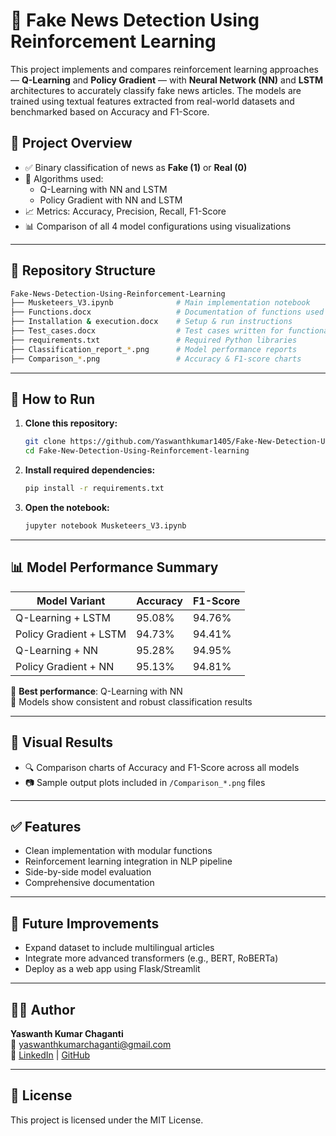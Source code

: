 # 📰 Fake News Detection Using Reinforcement Learning

This project implements and compares reinforcement learning approaches — **Q-Learning** and **Policy Gradient** — with **Neural Network (NN)** and **LSTM** architectures to accurately classify fake news articles. The models are trained using textual features extracted from real-world datasets and benchmarked based on Accuracy and F1-Score.

## 📌 Project Overview

- ✅ Binary classification of news as **Fake (1)** or **Real (0)**
- 🤖 Algorithms used:
  - Q-Learning with NN and LSTM
  - Policy Gradient with NN and LSTM
- 📈 Metrics: Accuracy, Precision, Recall, F1-Score
- 📊 Comparison of all 4 model configurations using visualizations

---

## 📂 Repository Structure

```bash
Fake-News-Detection-Using-Reinforcement-Learning
├── Musketeers_V3.ipynb              # Main implementation notebook
├── Functions.docx                   # Documentation of functions used
├── Installation & execution.docx    # Setup & run instructions
├── Test_cases.docx                  # Test cases written for functionality verification
├── requirements.txt                 # Required Python libraries
├── Classification_report_*.png      # Model performance reports
├── Comparison_*.png                 # Accuracy & F1-score charts
```

---

## 🚀 How to Run

1. **Clone this repository:**
   ```bash
   git clone https://github.com/Yaswanthkumar1405/Fake-New-Detection-Using-Reinforcement-learning.git
   cd Fake-New-Detection-Using-Reinforcement-learning
   ```

2. **Install required dependencies:**
   ```bash
   pip install -r requirements.txt
   ```

3. **Open the notebook:**
   ```bash
   jupyter notebook Musketeers_V3.ipynb
   ```

---

## 📊 Model Performance Summary

| Model Variant              | Accuracy | F1-Score |
|---------------------------|----------|----------|
| Q-Learning + LSTM         | 95.08%   | 94.76%   |
| Policy Gradient + LSTM    | 94.73%   | 94.41%   |
| Q-Learning + NN           | 95.28%   | 94.95%   |
| Policy Gradient + NN      | 95.13%   | 94.81%   |

📌 **Best performance**: Q-Learning with NN  
📌 Models show consistent and robust classification results

---

## 📎 Visual Results

- 🔍 Comparison charts of Accuracy and F1-Score across all models
- 📷 Sample output plots included in `/Comparison_*.png` files

---

## ✅ Features

- Clean implementation with modular functions
- Reinforcement learning integration in NLP pipeline
- Side-by-side model evaluation
- Comprehensive documentation

---

## 📌 Future Improvements

- Expand dataset to include multilingual articles
- Integrate more advanced transformers (e.g., BERT, RoBERTa)
- Deploy as a web app using Flask/Streamlit

---

## 👨‍💻 Author

**Yaswanth Kumar Chaganti**  
📧 yaswanthkumarchaganti@gmail.com  
🔗 [LinkedIn](https://www.linkedin.com/in/yaswanthkumar1405/) | [GitHub](https://github.com/Yaswanthkumar1405)

---

## 📄 License

This project is licensed under the MIT License.